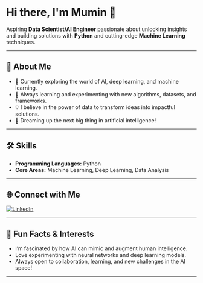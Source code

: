 # Hi there, I'm Mumin 👋

Aspiring **Data Scientist/AI Engineer** passionate about unlocking insights and building solutions with **Python** and cutting-edge **Machine Learning** techniques.

---

## 🚀 About Me

- 🔭 Currently exploring the world of AI, deep learning, and machine learning.
- 🌱 Always learning and experimenting with new algorithms, datasets, and frameworks.
- 💡 I believe in the power of data to transform ideas into impactful solutions.
- 🤖 Dreaming up the next big thing in artificial intelligence!

---

## 🛠️ Skills

- **Programming Languages:** Python
- **Core Areas:** Machine Learning, Deep Learning, Data Analysis

---

## 🌐 Connect with Me

[![LinkedIn](https://img.shields.io/badge/LinkedIn-blue?logo=linkedin)](https://www.linkedin.com/in/mumin-a-1668282b6/)

---

## 💬 Fun Facts & Interests

- I’m fascinated by how AI can mimic and augment human intelligence.
- Love experimenting with neural networks and deep learning models.
- Always open to collaboration, learning, and new challenges in the AI space!

---
